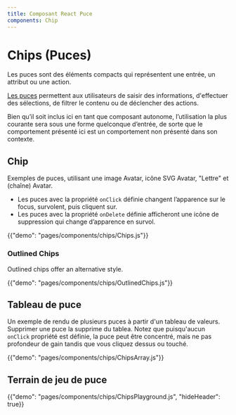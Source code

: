 ```yaml
---
title: Composant React Puce
components: Chip
---
```


# Chips (Puces)

<p class="description">Les puces sont des éléments compacts qui représentent une entrée, un attribut ou une action.</p>

[Les puces](https://material.io/design/components/chips.html) permettent aux utilisateurs de saisir des informations, d'effectuer des sélections, de filtrer le contenu ou de déclencher des actions.

Bien qu’il soit inclus ici en tant que composant autonome, l’utilisation la plus courante sera sous une forme quelconque d’entrée, de sorte que le comportement présenté ici est un comportement non présenté dans son contexte.

## Chip

Exemples de puces, utilisant une image Avatar, icône SVG Avatar, "Lettre" et (chaîne) Avatar.

- Les puces avec la propriété `onClick` définie changent l’apparence sur le focus, survolent, puis cliquent sur.
- Les puces avec la propriété `onDelete` définie afficheront une icône de suppression qui change d’apparence en survol.

{{"demo": "pages/components/chips/Chips.js"}}

### Outlined Chips

Outlined chips offer an alternative style.

{{"demo": "pages/components/chips/OutlinedChips.js"}}

## Tableau de puce

Un exemple de rendu de plusieurs puces à partir d'un tableau de valeurs. Supprimer une puce la supprime du tablea. Notez que puisqu'aucun `onClick` propriété est définie, la puce peut être concentré, mais ne pas profondeur de gain tandis que vous cliquez dessus ou touché.

{{"demo": "pages/components/chips/ChipsArray.js"}}

## Terrain de jeu de puce

{{"demo": "pages/components/chips/ChipsPlayground.js", "hideHeader": true}}